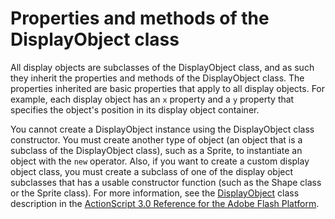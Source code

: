 # Properties and methods of the DisplayObject class

All display objects are subclasses of the DisplayObject class, and as such they
inherit the properties and methods of the DisplayObject class. The properties
inherited are basic properties that apply to all display objects. For example,
each display object has an `x` property and a `y` property that specifies the
object's position in its display object container.

You cannot create a DisplayObject instance using the DisplayObject class
constructor. You must create another type of object (an object that is a
subclass of the DisplayObject class), such as a Sprite, to instantiate an object
with the `new` operator. Also, if you want to create a custom display object
class, you must create a subclass of one of the display object subclasses that
has a usable constructor function (such as the Shape class or the Sprite class).
For more information, see the
[DisplayObject](https://help.adobe.com/en_US/FlashPlatform/reference/actionscript/3/flash/display/DisplayObject.html)
class description in the
[ActionScript 3.0 Reference for the Adobe Flash Platform](https://help.adobe.com/en_US/FlashPlatform/reference/actionscript/3/index.html).
